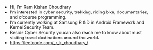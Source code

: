 - Hi, I’m Ram Kishan Choudhary
- I’m interested in cyber security, trekking, riding bike, documentaries, and ofcourse programming.
- I’m currently working at Samsung R & D in Android Framework and Kernel Security Team.
- Beside Cyber Security youcan also reach me to know about must visiting travel destinations around the world.
- https://leetcode.com/_r_k_choudhary_/

<!---
ramchoudhary8290/ramchoudhary8290 is a ✨ special ✨ repository because its `README.md` (this file) appears on your GitHub profile.
You can click the Preview link to take a look at your changes.
--->
